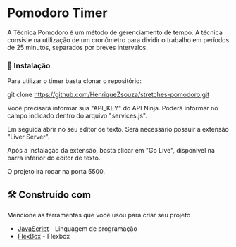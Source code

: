 # Pomodoro Timer

A Técnica Pomodoro é um método de gerenciamento de tempo. A técnica consiste na utilização de um cronômetro para dividir o trabalho em períodos de 25 minutos, separados por breves intervalos. 

### 🔧 Instalação

Para utilizar o timer basta clonar o repositório:

git clone https://github.com/HenriqueZsouza/stretches-pomodoro.git 

Você precisará informar sua "API_KEY" do API Ninja. Poderá informar no campo indicado dentro do arquivo "services.js".

Em seguida abrir no seu editor de texto. Será necessário possuir a extensão "Liver Server".

Após a instalação da extensão, basta clicar em "Go Live", disponível na barra inferior do editor de texto.

O projeto irá rodar na porta 5500.


## 🛠️ Construído com

Mencione as ferramentas que você usou para criar seu projeto

* [JavaScript](https://www.javascript.com/) - Linguagem de programação
* [FlexBox](https://origamid.com/projetos/flexbox-guia-completo/) - Flexbox
